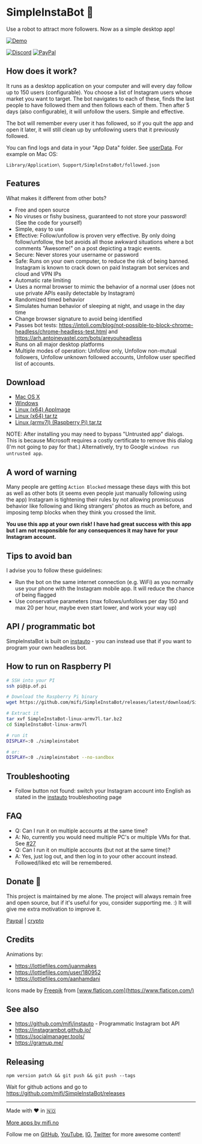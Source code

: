 # SimpleInstaBot 🤖

Use a robot to attract more followers. Now as a simple desktop app!

[![Demo](https://img.youtube.com/vi/xkjOozYU3aA/0.jpg)](https://www.youtube.com/watch?v=xkjOozYU3aA)

[![Discord](https://img.shields.io/discord/986052713425027072)](https://discord.gg/Rh3KT9zyhj) [![PayPal](https://img.shields.io/badge/Donate-PayPal-green.svg)](https://paypal.me/mifino/usd)

## How does it work?

It runs as a desktop application on your computer and will every day follow up to 150 users (configurable). You choose a list of Instagram users whose market you want to target. The bot navigates to each of these, finds the last people to have followed them and then follows each of them. Then after 5 days (also configurable), it will unfollow the users. Simple and effective.

The bot will remember every user it has followed, so if you quit the app and open it later, it will still clean up by unfollowing users that it previously followed.

You can find logs and data in your "App Data" folder. See [userData](https://www.electronjs.org/docs/api/app#appgetpathname). For example on Mac OS:
```
Library/Application\ Support/SimpleInstaBot/followed.json
```

## Features

What makes it different from other bots?

- Free and open source
- No viruses or fishy business, guaranteed to not store your password! (See the code for yourself)
- Simple, easy to use
- Effective: Follow/unfollow is proven very effective. By only doing follow/unfollow, the bot avoids all those awkward situations where a bot comments "Awesome!" on a post depicting a tragic events.
- Secure: Never stores your username or password
- Safe: Runs on your own computer, to reduce the risk of being banned. Instagram is known to crack down on paid Instagram bot services and cloud and VPN IPs
- Automatic rate limiting
- Uses a normal browser to mimic the behavior of a normal user (does not use private APIs easily detectable by Instagram)
- Randomized timed behavior
- Simulates human behavior of sleeping at night, and usage in the day time
- Change browser signature to avoid being identified
- Passes bot tests: https://intoli.com/blog/not-possible-to-block-chrome-headless/chrome-headless-test.html and https://arh.antoinevastel.com/bots/areyouheadless
- Runs on all major desktop platforms
- Multiple modes of operation: Unfollow only, Unfollow non-mutual followers, Unfollow unknown followed accounts, Unfollow user specified list of accounts.

## Download

- [Mac OS X](https://github.com/mifi/SimpleInstaBot/releases/latest/download/SimpleInstaBot-mac.dmg)
- [Windows](https://github.com/mifi/SimpleInstaBot/releases/latest/download/SimpleInstaBot-win.exe)
- [Linux (x64) AppImage](https://github.com/mifi/SimpleInstaBot/releases/latest/download/SimpleInstaBot-linux-x86_64.AppImage)
- [Linux (x64) tar.tz](https://github.com/mifi/SimpleInstaBot/releases/latest/download/SimpleInstaBot-linux-x64.tar.bz2)
- [Linux (armv7l) (Raspberry Pi) tar.tz](https://github.com/mifi/SimpleInstaBot/releases/latest/download/SimpleInstaBot-linux-armv7l.tar.bz2)

NOTE: After installing you may need to bypass "Untrusted app" dialogs. This is because Microsoft requires a costly certificate to remove this dialog (I'm not going to pay for that.) Alternatively, try to Google `windows run untrusted app`.

## A word of warning

Many people are getting `Action Blocked` message these days with this bot as well as other bots (it seems even people just manually following using the app) Instagram is tightening their rules by not allowing promiscuous behavior like following and liking strangers' photos as much as before, and imposing temp blocks when they think you crossed the limit.

**You use this app at your own risk! I have had great success with this app but I am not responsible for any consequences it may have for your Instagram account.**

## Tips to avoid ban

I advise you to follow these guidelines:

- Run the bot on the same internet connection (e.g. WiFi) as you normally use your phone with the Instagram mobile app. It will reduce the chance of being flagged
- Use conservative parameters (max follows/unfollows per day 150 and max 20 per hour, maybe even start lower, and work your way up)

## API / programmatic bot

SimpleInstaBot is built on [instauto](https://github.com/mifi/instauto) - you can instead use that if you want to program your own headless bot.

## How to run on Raspberry PI

```bash
# SSH into your PI
ssh pi@ip.of.pi

# Download the Raspberry Pi binary
wget https://github.com/mifi/SimpleInstaBot/releases/latest/download/SimpleInstaBot-linux-armv7l.tar.bz2

# Extract it
tar xvf SimpleInstaBot-linux-armv7l.tar.bz2
cd SimpleInstaBot-linux-armv7l

# run it
DISPLAY=:0 ./simpleinstabot

# or:
DISPLAY=:0 ./simpleinstabot --no-sandbox
```

## Troubleshooting

 - Follow button not found: switch your Instagram account into English as stated in the [instauto](https://www.npmjs.com/package/instauto) troubleshooting page

## FAQ

- Q: Can I run it on multiple accounts at the same time?
- A: No, currently you would need multiple PC's or multiple VMs for that. See [#27](https://github.com/mifi/SimpleInstaBot/issues/27)
- Q: Can I run it on multiple accounts (but not at the same time)?
- A: Yes, just log out, and then log in to your other account instead. Followed/liked etc will be remembered.

## Donate 🙈

This project is maintained by me alone. The project will always remain free and open source, but if it's useful for you, consider supporting me. :) It will give me extra motivation to improve it.

[Paypal](https://paypal.me/mifino/usd) | [crypto](https://mifi.no/thanks)

## Credits

Animations by:
- https://lottiefiles.com/juanmakes
- https://lottiefiles.com/user/180952
- https://lottiefiles.com/aanhamdani

Icons made by [Freepik](https://www.flaticon.com/authors/freepik) from [www.flaticon.com](https://www.flaticon.com/)

## See also
- https://github.com/mifi/instauto - Programmatic Instagram bot API
- https://instagrambot.github.io/
- https://socialmanager.tools/
- https://gramup.me/

## Releasing

```
npm version patch && git push && git push --tags
```
Wait for github actions and go to https://github.com/mifi/SimpleInstaBot/releases

---

Made with ❤️ in [🇳🇴](https://www.youtube.com/watch?v=uQIv8Vo9_Jc)

[More apps by mifi.no](https://mifi.no/)

Follow me on [GitHub](https://github.com/mifi/), [YouTube](https://www.youtube.com/channel/UC6XlvVH63g0H54HSJubURQA), [IG](https://www.instagram.com/mifi.no/), [Twitter](https://twitter.com/mifi_no) for more awesome content!

